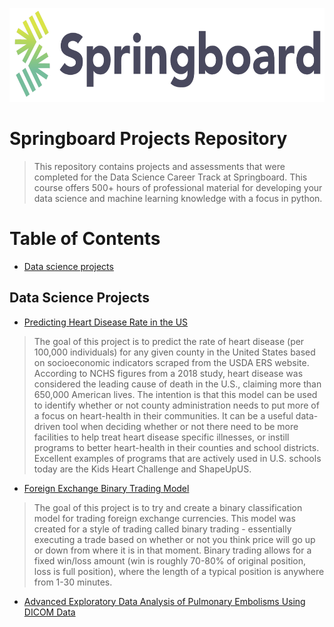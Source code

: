 <p align="center">
  <img src="images/springboard_logo.png" width=600 height=150>
</p>

# Springboard Projects Repository
> This repository contains projects and assessments that were completed for the Data Science Career Track at Springboard. This course offers 500+ hours of professional material for developing your data science and machine learning knowledge with a focus in python.

# Table of Contents
* [Data science projects](#data-science-projects)


## Data Science Projects
* [Predicting Heart Disease Rate in the US](https://github.com/samdomeier/Springboard-projects/tree/master/Predicting_Heart_Disease_Rate)
> The goal of this project is to predict the rate of heart disease (per 100,000 individuals) for any given county in the United States based on socioeconomic indicators scraped from the USDA ERS website. According to NCHS figures from a 2018 study, heart disease was considered the leading cause of death in the U.S., claiming more than 650,000 American lives. The intention is that this model can be used to identify whether or not county administration needs to put more of a focus on heart-health in their communities. It can be a useful data-driven tool when deciding whether or not there need to be more facilities to help treat heart disease specific illnesses, or instill programs to better heart-health in their counties and school districts. Excellent examples of programs that are actively used in U.S. schools today are the Kids Heart Challenge and ShapeUpUS.

* [Foreign Exchange Binary Trading Model](https://github.com/samdomeier/Springboard-projects/tree/master/forex_binary_trading_classification)
> The goal of this project is to try and create a binary classification model for trading foreign exchange currencies. This model was created for a style of trading called binary trading - essentially executing a trade based on whether or not you think price will go up or down from where it is in that moment. Binary trading allows for a fixed win/loss amount (win is roughly 70-80% of original position, loss is full position), where the length of a typical position is anywhere from 1-30 minutes.

* [Advanced Exploratory Data Analysis of Pulmonary Embolisms Using DICOM Data](https://github.com/samdomeier/Data-Science-Projects/blob/master/CT%20Image%20Analysis/CT%20Image%20Analysis.ipynb)
